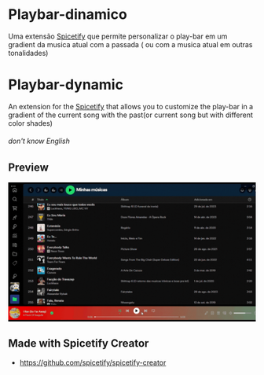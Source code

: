 # Playbar-dinamico

Uma extensão [Spicetify](https://github.com/spicetify/spicetify-cli) que permite personalizar o play-bar em um gradient da musica atual com a passada ( ou com a musica atual em outras tonalidades)<br>

# Playbar-dynamic

An extension for the [Spicetify](https://github.com/spicetify/spicetify-cli) that allows you to customize the play-bar in a gradient of the current song with the past(or current song but with different color shades)

###### don't know English

## Preview

 <img alt="previewGrande" src="media/previewGrande.gif">

## Made with Spicetify Creator

- https://github.com/spicetify/spicetify-creator
